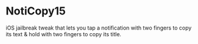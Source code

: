 # NotiCopy15
iOS jailbreak tweak that lets you tap a notification with two fingers to copy its text &amp; hold with two fingers to copy its title.
